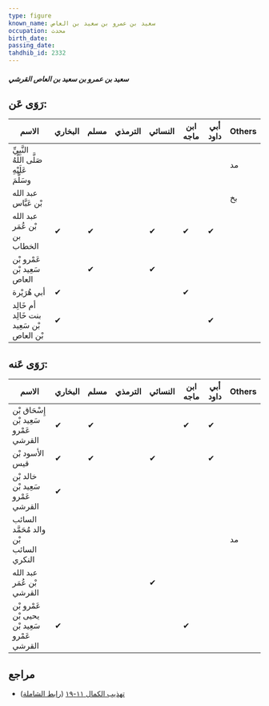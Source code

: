 ```yaml
---
type: figure
known_name: سعيد بن عمرو بن سعيد بن العاص
occupation: محدث
birth_date:
passing_date:
tahdhib_id: 2332
---
```

##### سعيد بن عمرو بن سعيد بن العاص القرشي

## رَوَى عَن:
| الاسم                                       | البخاري | مسلم | الترمذي | النسائي | ابن ماجه | أبي داود | Others |
| ------------------------------------------- | ------- | ---- | ------- | ------- | -------- | -------- | ------ |
| النَّبِيِّ صَلَّى اللَّهُ عَلَيْهِ وسَلَّمَ |         |      |         |         |          |          | مد     |
| عبد الله بْن عَبَّاس                        |         |      |         |         |          |          | بخ     |
| عبد الله بْن عُمَر بن الخطاب                | ✔       | ✔    |         | ✔       | ✔        | ✔        |        |
| عَمْرو بْن سَعِيد بْن العاص                 |         | ✔    |         | ✔       |          |          |        |
| أبي هُرَيْرة                                | ✔       |      |         |         | ✔        |          |        |
| أم خَالِد بنت خَالِد بْن سَعِيد بْن العاص   | ✔       |      |         |         |          | ✔        |        |
## رَوَى عَنه:
| الاسم                                        | البخاري | مسلم | الترمذي | النسائي | ابن ماجه | أبي داود | Others |
| -------------------------------------------- | ------- | ---- | ------- | ------- | -------- | -------- | ------ |
| إِسْحَاق بْن سَعِيد بْن عَمْرو القرشي        | ✔       | ✔    |         |         | ✔        | ✔        |        |
| الأسود بْن قيس                               | ✔       | ✔    |         | ✔       |          | ✔        |        |
| خالد بْن سَعِيد بْن عَمْرو القرشي            | ✔       |      |         |         |          |          |        |
| السائب والد مُحَمَّد بْن السائب النكري       |         |      |         |         |          |          | مد     |
| عبد الله بْن عُمَر القرشي                    |         |      |         | ✔       |          |          |        |
| عَمْرو بْن يحيى بْن سَعِيد بْن عَمْرو القرشي | ✔       |      |         |         | ✔        |          |        |
## مراجع
- [تهذيب الكمال ١١-١٩](obsidian://open?vault=Tahdhib-al-Kamal&file=Figures/٢٣٣٢-سعيد%20بن%20عمرو%20بن%20سعيد%20بن%20العاص%20القرشي) ([رابط الشاملة](https://shamela.ws/book/3722/5339))